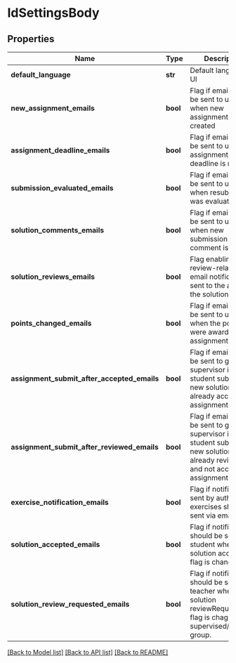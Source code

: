 # IdSettingsBody

## Properties
Name | Type | Description | Notes
------------ | ------------- | ------------- | -------------
**default_language** | **str** | Default language of UI | [optional] 
**new_assignment_emails** | **bool** | Flag if email should be sent to user when new assignment was created | [optional] 
**assignment_deadline_emails** | **bool** | Flag if email should be sent to user if assignment deadline is nearby | [optional] 
**submission_evaluated_emails** | **bool** | Flag if email should be sent to user when resubmission was evaluated | [optional] 
**solution_comments_emails** | **bool** | Flag if email should be sent to user when new submission comment is added | [optional] 
**solution_reviews_emails** | **bool** | Flag enabling review-related email notifications sent to the author of the solution | [optional] 
**points_changed_emails** | **bool** | Flag if email should be sent to user when the points were awarded for assignment | [optional] 
**assignment_submit_after_accepted_emails** | **bool** | Flag if email should be sent to group supervisor if a student submits new solution for already accepted assignment | [optional] 
**assignment_submit_after_reviewed_emails** | **bool** | Flag if email should be sent to group supervisor if a student submits new solution for already reviewed and not accepted assignment | [optional] 
**exercise_notification_emails** | **bool** | Flag if notifications sent by authors of exercises should be sent via email. | [optional] 
**solution_accepted_emails** | **bool** | Flag if notification should be sent to a student when solution accepted flag is changed. | [optional] 
**solution_review_requested_emails** | **bool** | Flag if notification should be send to a teacher when a solution reviewRequested flag is chagned in a supervised/admined group. | [optional] 

[[Back to Model list]](../README.md#documentation-for-models) [[Back to API list]](../README.md#documentation-for-api-endpoints) [[Back to README]](../README.md)

